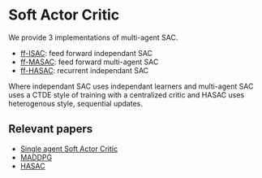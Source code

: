 # Soft Actor Critic

We provide 3 implementations of multi-agent SAC.
* [ff-ISAC](https://github.com/instadeepai/Mava/blob/feat/develop/mava/systems/sac/anakin/ff_isac.py): feed forward independant SAC
* [ff-MASAC](https://github.com/instadeepai/Mava/blob/feat/develop/mava/systems/sac/anakin/ff_masac.py): feed forward multi-agent SAC
* [ff-HASAC](https://github.com/instadeepai/Mava/blob/feat/develop/mava/systems/sac/anakin/ff_hasac.py): recurrent independant SAC

Where independant SAC uses independant learners and multi-agent SAC uses a CTDE style of training with a centralized critic and HASAC uses heterogenous style, sequential updates.

## Relevant papers
* [Single agent Soft Actor Critic](https://arxiv.org/pdf/1801.01290)
* [MADDPG](https://arxiv.org/pdf/1706.02275)
* [HASAC](https://arxiv.org/pdf/2306.10715)
